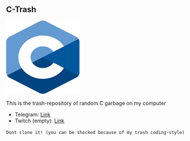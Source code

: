 ## C-Trash

<img src=pics/C_Logo.png width="200" height="200">

This is the trash-repository of random C garbage on my computer

- Telegram: [Link](https://t.me/gnulinuh)
- Twitch (empty): [Link](https://twitch.tv/owoppenheimer)

`Dont clone it! (you can be shocked because of my trash coding-style)`
